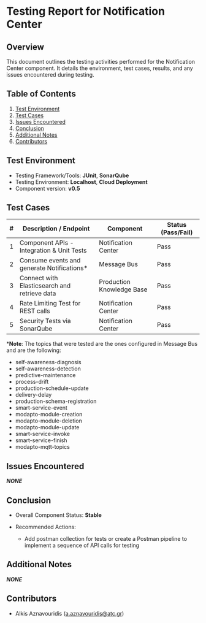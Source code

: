 # Testing Report for Notification Center

## Overview

This document outlines the testing activities performed for the Notification Center component. It details the environment, test cases, results, and any issues encountered during testing.

## Table of Contents

1. [Test Environment](#test-environment)
2. [Test Cases](#test-cases)
3. [Issues Encountered](#issues-encountered)
4. [Conclusion](#conclusion)
5. [Additional Notes](#additional-notes)
6. [Contributors](#contributors)

## Test Environment

- Testing Framework/Tools: **JUnit**, **SonarQube**
- Testing Environment: **Localhost**, **Cloud Deployment**
- Component version: **v0.5**

## Test Cases

| # | Description / Endpoint | Component | Status (Pass/Fail) |
| -------------- | -- | -- | -- |
| 1 | Component APIs - Integration & Unit Tests | Notification Center | Pass |
| 2 | Consume events and generate Notifications* | Message Bus | Pass |
| 3 | Connect with Elasticsearch and retrieve data | Production Knowledge Base | Pass |
| 4 | Rate Limiting Test for REST calls | Notification Center | Pass |
| 5 | Security Tests via SonarQube | Notification Center | Pass |

***Note**: The topics that were tested are the ones configured in Message Bus and are the following:

- self-awareness-diagnosis
- self-awareness-detection
- predictive-maintenance
- process-drift
- production-schedule-update
- delivery-delay
- production-schema-registration
- smart-service-event
- modapto-module-creation
- modapto-module-deletion
- modapto-module-update
- smart-service-invoke
- smart-service-finish
- modapto-mqtt-topics

## Issues Encountered

***NONE***

## Conclusion

- Overall Component Status: **Stable**

- Recommended Actions:

  - Add postman collection for tests or create a Postman pipeline to implement a sequence of API calls for testing

## Additional Notes

***NONE***

## Contributors

- Alkis Aznavouridis (<a.aznavouridis@atc.gr>)
